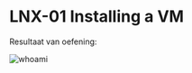 # LNX-01 Installing a VM

Resultaat van oefening:

![whoami](https://raw.githubusercontent.com/Rithmatist/cloud-6-repo-Rithmatist/main/00_includes/whoami.JPG)
